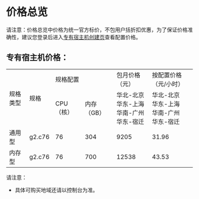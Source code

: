 # 价格总览

请注意：价格总览中价格为统一官方标价，不包用户括折扣优惠，为了保证价格准确性，建议您登录后进入[专有宿主机创建页](https://cns-console.jdcloud.com/host/dedicatedHost/create)查看配置价格。



## 专有宿主机价格：

<table>
   <tr>
      <td rowspan="2" colspan="1">规格类型 </td>
      <td rowspan="2">规格</td>
      <td colspan="2">规格配置</td>
      <td rowspan="1">包月价格（元）</td>
      <td rowspan="1">按配置价格（元/小时）</td>
  </tr>
   <tr>
      <td>CPU（核）</td>
      <td>内存（GB）</td>  
      <td>华北-北京<br>华东-上海<br>华南-广州<br>华东-宿迁</td>
      <td>华北-北京<br>华东-上海<br>华南-广州<br>华东-宿迁</td>
   </tr>
   <tr>
      <td>通用型</td>
      <td>g2.c76</td>
      <td>76</td>
      <td>304</td>
      <td>9205</td>
      <td>31.96</td>
   </tr>
   <tr>
      <td>内存型</td>
      <td>g2.c76</td>
      <td>76</td>
      <td>700</td>
      <td>12538</td>
      <td>43.53</td>
   </tr>
</table>

请注意：

* 具体可购买地域还请以控制台为准。


